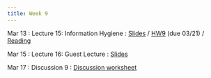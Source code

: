 ```yaml
---
title: Week 9
---
```


Mar 13
: Lecture 15: Information Hygiene
     : [Slides](https://docs.google.com/presentation/d/1j5rt4IMgSKdcxqnpQxnY-NfhNYwuqpSaE41rK-mlmhc/edit#slide=id.p) / [HW9](/assets/hw9/hw9.pdf) (due 03/21) <!--  [Notes](/lectures/lec16-cogbiases-1) /  --> / [Reading](https://hbr.org/2017/05/how-our-company-learned-to-make-better-predictions-about-everything)

Mar 15
: Lecture 16: Guest Lecture
    : [Slides](https://docs.google.com/presentation/d/1OK7HUCEinFs-FTegFQU-suKWemDZVfWbSALcUI7-kx4/edit#slide=id.p)

Mar 17
: Discussion 9
    :  [Discussion worksheet](https://docs.google.com/document/d/1eTTW97X2REkcOwIv_K5-rlfjAaulSvW87NyExM-k-5k/edit?usp=sharing)
    
